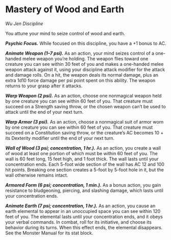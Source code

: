 # Mastery of Wood and Earth
*Wu Jen Discipline*

You attune your mind to seize control of wood and earth.

***Psychic Focus.*** While focused on this discipline, you have a +1 bonus to AC.

***Animate Weapon (1–7 psi).*** As an action, your mind seizes control of a one-handed melee weapon you’re holding. The weapon flies toward one creature you can see within 30 feet of you and makes a one-handed melee weapon attack against it, using your discipline attack modifier for the attack and damage rolls. On a hit, the weapon deals its normal damage, plus an extra 1d10 force damage per psi point spent on this ability. The weapon returns to your grasp after it attacks.

***Warp Weapon (2 psi).*** As an action, choose one nonmagical weapon held by one creature you can see within 60 feet of you. That creature must succeed on a Strength saving throw, or the chosen weapon can’t be used to attack until the end of your next turn.

***Warp Armor (3 psi).*** As an action, choose a nonmagical suit of armor worn by one creature you can see within 60 feet of you. That creature must succeed on a Constitution saving throw, or the creature’s AC becomes 10 + its Dexterity modifier until the end of your next turn.

***Wall of Wood (3 psi; concentration, 1 hr.).*** As an action, you create a wall of wood at least one portion of which must be within 60 feet of you. The wall is 60 feet long, 15 feet high, and 1 foot thick. The wall lasts until your concentration ends. Each 5-foot wide section of the wall has AC 12 and 100 hit points. Breaking one section creates a 5-foot by 5-foot hole in it, but the wall otherwise remains intact.

***Armored Form (6 psi; concentration, 1 min.).*** As a bonus action, you gain resistance to bludgeoning, piercing, and slashing damage, which lasts until your concentration ends.

***Animate Earth (7 psi; concentration, 1 hr.).*** As an action, you cause an earth elemental to appear in an unoccupied space you can see within 120 feet of you. The elemental lasts until your concentration ends, and it obeys your verbal commands. In combat, roll for its initiative, and choose its behavior during its turns. When this effect ends, the elemental disappears. See the Monster Manual for its stat block.
